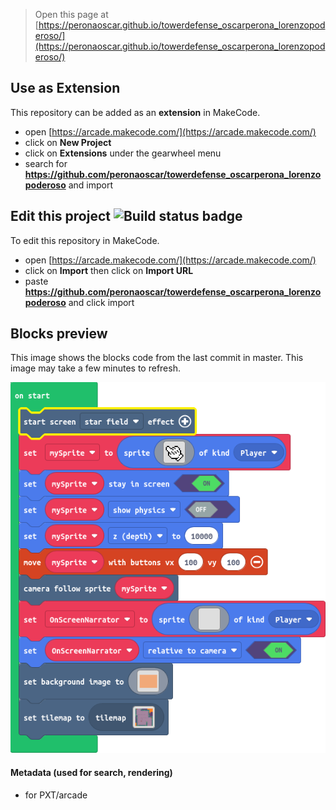  


> Open this page at [https://peronaoscar.github.io/towerdefense_oscarperona_lorenzopoderoso/](https://peronaoscar.github.io/towerdefense_oscarperona_lorenzopoderoso/)

## Use as Extension

This repository can be added as an **extension** in MakeCode.

* open [https://arcade.makecode.com/](https://arcade.makecode.com/)
* click on **New Project**
* click on **Extensions** under the gearwheel menu
* search for **https://github.com/peronaoscar/towerdefense_oscarperona_lorenzopoderoso** and import

## Edit this project ![Build status badge](https://github.com/peronaoscar/towerdefense_oscarperona_lorenzopoderoso/workflows/MakeCode/badge.svg)

To edit this repository in MakeCode.

* open [https://arcade.makecode.com/](https://arcade.makecode.com/)
* click on **Import** then click on **Import URL**
* paste **https://github.com/peronaoscar/towerdefense_oscarperona_lorenzopoderoso** and click import

## Blocks preview

This image shows the blocks code from the last commit in master.
This image may take a few minutes to refresh.

![A rendered view of the blocks](https://github.com/peronaoscar/towerdefense_oscarperona_lorenzopoderoso/raw/master/.github/makecode/blocks.png)

#### Metadata (used for search, rendering)

* for PXT/arcade
<script src="https://makecode.com/gh-pages-embed.js"></script><script>makeCodeRender("{{ site.makecode.home_url }}", "{{ site.github.owner_name }}/{{ site.github.repository_name }}");</script>
